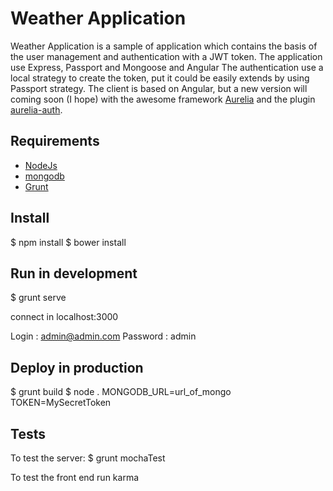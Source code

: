 # Weather Application

Weather Application is a sample of application which contains the basis of the user management and authentication with a JWT token.
The application use Express, Passport and Mongoose and Angular
The authentication use a local strategy to create the token, put it could be easily extends by using Passport strategy.
The client is based on Angular, but a new version will coming soon (I hope) with the awesome framework  [Aurelia](http://aurelia.io/)  and the plugin [aurelia-auth](https://github.com/paulvanbladel/aurelia-auth).
 

## Requirements

* [NodeJs](http://nodejs.org)
* [mongodb](http://mongodb.org)
* [Grunt](http://http://gruntjs.com/)

## Install
$ npm install
$ bower install

## Run in development
$ grunt serve

connect in localhost:3000

Login : admin@admin.com
Password : admin

## Deploy in production
$ grunt build
$ node . MONGODB_URL=url_of_mongo TOKEN=MySecretToken

## Tests
To test the server:
$ grunt mochaTest

To test the front end run karma
